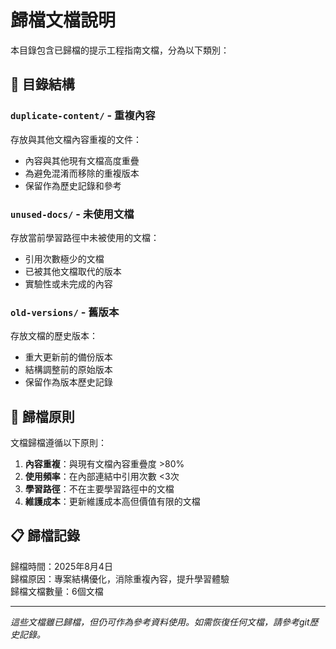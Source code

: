 # 歸檔文檔說明

本目錄包含已歸檔的提示工程指南文檔，分為以下類別：

## 📁 目錄結構

### `duplicate-content/` - 重複內容
存放與其他文檔內容重複的文件：
- 內容與其他現有文檔高度重疊
- 為避免混淆而移除的重複版本
- 保留作為歷史記錄和參考

### `unused-docs/` - 未使用文檔  
存放當前學習路徑中未被使用的文檔：
- 引用次數極少的文檔
- 已被其他文檔取代的版本
- 實驗性或未完成的內容

### `old-versions/` - 舊版本
存放文檔的歷史版本：
- 重大更新前的備份版本
- 結構調整前的原始版本
- 保留作為版本歷史記錄

## 🔄 歸檔原則

文檔歸檔遵循以下原則：
1. **內容重複**：與現有文檔內容重疊度 >80%
2. **使用頻率**：在內部連結中引用次數 <3次
3. **學習路徑**：不在主要學習路徑中的文檔
4. **維護成本**：更新維護成本高但價值有限的文檔

## 📋 歸檔記錄

歸檔時間：2025年8月4日  
歸檔原因：專案結構優化，消除重複內容，提升學習體驗  
歸檔文檔數量：6個文檔  

---

*這些文檔雖已歸檔，但仍可作為參考資料使用。如需恢復任何文檔，請參考git歷史記錄。*